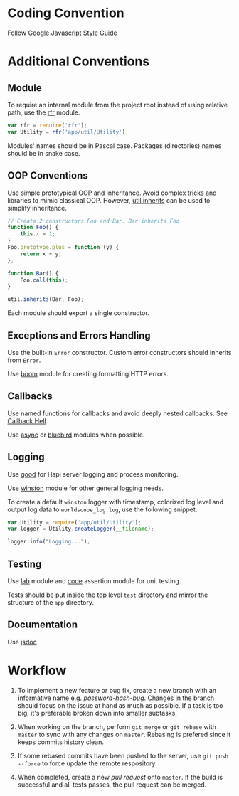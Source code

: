 # Coding Convention
Follow [Google Javascript Style Guide](https://google.github.io/styleguide/javascriptguide.xml)

# Additional Conventions

## Module
To require an internal module from the project root instead of using relative path, use the [rfr](https://github.com/warmsea/node-rfr) module.
```javascript
var rfr = require('rfr');
var Utility = rfr('app/util/Utility');
```

Modules' names should be in Pascal case. Packages (directories) names should be in snake case.

## OOP Conventions
Use simple prototypical OOP and inheritance. Avoid complex tricks and libraries to mimic classical OOP. However, [util.inherits](https://nodejs.org/docs/latest/api/util.html#util_util_inherits_constructor_superconstructor) can be used to simplify inheritance.
```javascript
// Create 2 constructors Foo and Bar. Bar inherits Foo
function Foo() {
    this.x = 1;
}
Foo.prototype.plus = function (y) {
    return x + y;
};

function Bar() {
    Foo.call(this);
}

util.inherits(Bar, Foo);
```

Each module should export a single constructor.

## Exceptions and Errors Handling
Use the built-in `Error` constructor. Custom error constructors should inherits from `Error`.

Use [boom](https://github.com/hapijs/boom) module for creating formatting HTTP errors.

## Callbacks
Use named functions for callbacks and avoid deeply nested callbacks. See [Callback Hell](http://callbackhell.com/).

Use [async](https://github.com/caolan/async) or [bluebird](https://github.com/petkaantonov/bluebird) modules when possible.

## Logging
Use [good](https://github.com/hapijs/good) for Hapi server logging and process monitoring.

Use [winston](https://github.com/winstonjs/winston) module for other general logging needs.

To create a default `winston` logger with timestamp, colorized log level and output log data to `worldscope_log.log`, use the following snippet:
```javascript
var Utility = require('app/util/Utility');
var logger = Utility.createLogger(__filename);

logger.info("Logging...");
```

## Testing
Use [lab](https://github.com/hapijs/lab) module and [code](https://github.com/hapijs/code) assertion module for unit testing.

Tests should be put inside the top level `test` directory and mirror the structure of the `app` directory.

## Documentation
Use [jsdoc](http://usejsdoc.org/)

# Workflow

1. To implement a new feature or bug fix, create a new branch with an informative name e.g. *password-hash-bug*. Changes in the branch should focus on the issue at hand as much as possible. If a task is too big, it's preferable broken down into smaller subtasks.

2. When working on the branch, perform `git merge` or `git rebase` with `master` to sync with any changes on `master`. Rebasing is prefered since it keeps commits history clean.

4. If some rebased commits have been pushed to the server, use `git push --force` to force update the remote respository.

3. When completed, create a new *pull request* onto `master`. If the build is successful and all tests passes, the pull request can be merged.
